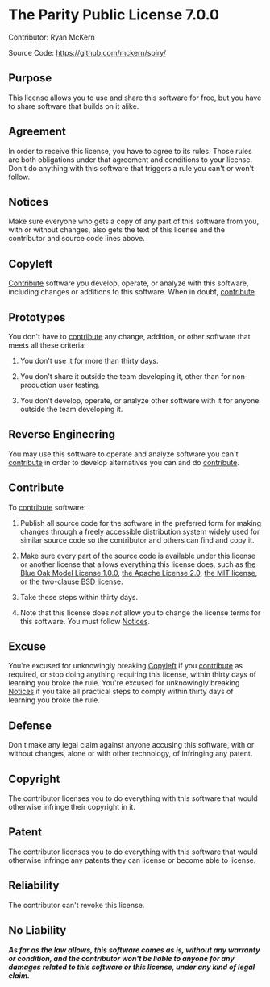 # The Parity Public License 7.0.0

Contributor: Ryan McKern

Source Code: https://github.com/mckern/spiry/

## Purpose

This license allows you to use and share this software for free, but you have
to share software that builds on it alike.

## Agreement

In order to receive this license, you have to agree to its rules.  Those rules
are both obligations under that agreement and conditions to your license.
Don't do anything with this software that triggers a rule you can't or won't
follow.

## Notices

Make sure everyone who gets a copy of any part of this software from you, with
or without changes, also gets the text of this license and the contributor and
source code lines above.

## Copyleft

[Contribute](#contribute) software you develop, operate, or analyze with this
software, including changes or additions to this software.  When in doubt,
[contribute](#contribute).

## Prototypes

You don't have to [contribute](#contribute) any change, addition, or other
software that meets all these criteria:

1.  You don't use it for more than thirty days.

2.  You don't share it outside the team developing it, other than for
    non-production user testing.

3.  You don't develop, operate, or analyze other software with it for anyone
    outside the team developing it.

## Reverse Engineering

You may use this software to operate and analyze software you can't
[contribute](#contribute) in order to develop alternatives you can and do
[contribute](#contribute).

## Contribute

To [contribute](#contribute) software:

1.  Publish all source code for the software in the preferred form for making
    changes through a freely accessible distribution system widely used for
    similar source code so the contributor and others can find and copy it.

2.  Make sure every part of the source code is available under this license or
    another license that allows everything this license does, such as [the Blue
    Oak Model License 1.0.0](https://blueoakcouncil.org/license/1.0.0), [the
    Apache License 2.0](https://www.apache.org/licenses/LICENSE-2.0.html), [the
    MIT license](https://spdx.org/licenses/MIT.html), or [the two-clause BSD
    license](https://spdx.org/licenses/BSD-2-Clause.html).

3.  Take these steps within thirty days.

4.  Note that this license does _not_ allow you to change the license terms for
    this software.  You must follow [Notices](#notices).

## Excuse

You're excused for unknowingly breaking [Copyleft](#copyleft) if you
[contribute](#contribute) as required, or stop doing anything requiring this
license, within thirty days of learning you broke the rule.  You're excused for
unknowingly breaking [Notices](#notices) if you take all practical steps to
comply within thirty days of learning you broke the rule.

## Defense

Don't make any legal claim against anyone accusing this software, with or
without changes, alone or with other technology, of infringing any patent.

## Copyright

The contributor licenses you to do everything with this software that would
otherwise infringe their copyright in it.

## Patent

The contributor licenses you to do everything with this software that would
otherwise infringe any patents they can license or become able to license.

## Reliability

The contributor can't revoke this license.

## No Liability

***As far as the law allows, this software comes as is, without any warranty or
condition, and the contributor won't be liable to anyone for any damages
related to this software or this license, under any kind of legal claim.***
